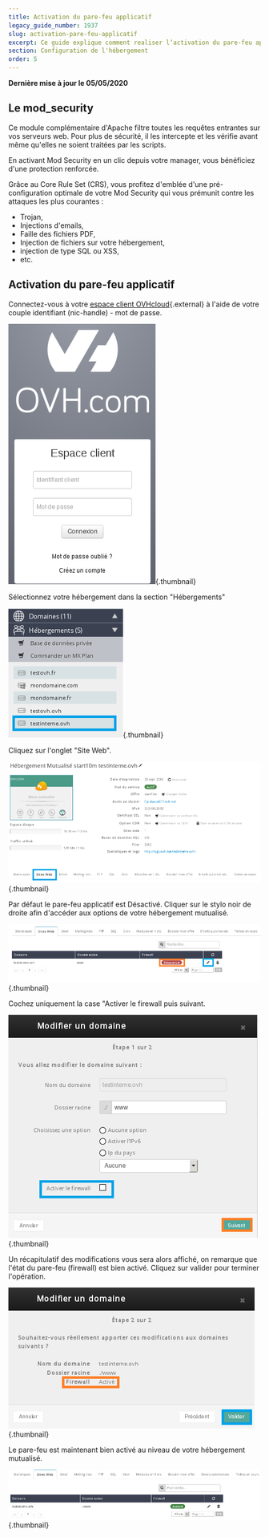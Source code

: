 ```yaml
---
title: Activation du pare-feu applicatif
legacy_guide_number: 1937
slug: activation-pare-feu-applicatif
excerpt: Ce guide explique comment realiser l’activation du pare-feu applicatif sur un hebergement mutualise. L’activation du pare-feu (firewall) applicatif est de type mod_security.
section: Configuration de l'hébergement
order: 5
---
```


**Dernière mise à jour le 05/05/2020**

## Le mod_security
Ce module complémentaire d'Apache filtre toutes les requêtes entrantes sur vos serveurs web. Pour plus de sécurité, il les intercepte et les vérifie avant même qu'elles ne soient traitées par les scripts.

En activant Mod Security en un clic depuis votre manager, vous bénéficiez d'une protection renforcée.

Grâce au Core Rule Set (CRS), vous profitez d'emblée d'une pré-configuration optimale de votre Mod Security qui vous prémunit contre les attaques les plus courantes :

- Trojan,
- Injections d'emails,
- Faille des fichiers PDF,
- Injection de fichiers sur votre hébergement,
- injection de type SQL ou XSS,
- etc.


## Activation du pare-feu applicatif
Connectez-vous à votre [espace client OVHcloud](https://www.ovh.com/auth/?action=gotomanager){.external} à l'aide de votre couple identifiant (nic-handle) - mot de passe.


![hosting](images/3005.png){.thumbnail}

Sélectionnez votre hébergement dans la section "Hébergements"


![hosting](images/3006.png){.thumbnail}

Cliquez sur l'onglet "Site Web".


![hosting](images/3007.png){.thumbnail}

Par défaut le pare-feu applicatif est Désactivé. Cliquer sur le stylo noir de droite afin d'accéder aux options de votre hébergement mutualisé.


![hosting](images/3008.png){.thumbnail}

Cochez uniquement la case "Activer le firewall puis suivant.


![hosting](images/3010.png){.thumbnail}

Un récapitulatif des modifications vous sera alors affiché, on remarque que l'état du pare-feu (firewall) est bien activé. Cliquez sur valider pour terminer l'opération.


![hosting](images/3011.png){.thumbnail}

Le pare-feu est maintenant bien activé au niveau de votre hébergement mutualisé.


![hosting](images/3012.png){.thumbnail}
